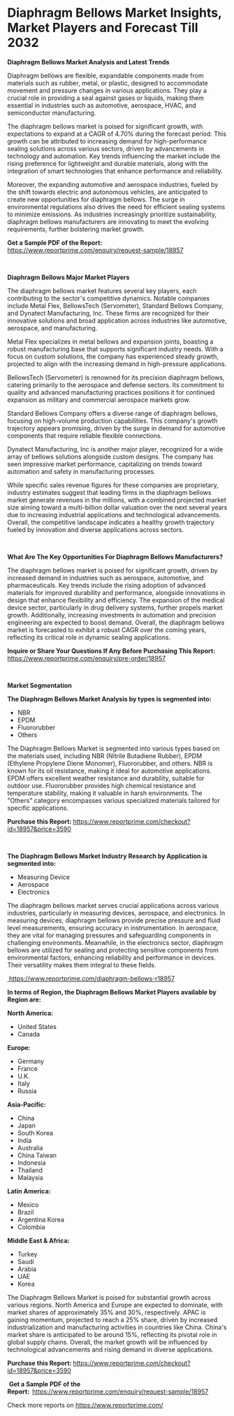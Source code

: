 <p><h1>Diaphragm Bellows Market Insights, Market Players and Forecast Till 2032</h1></p><p><strong>Diaphragm Bellows Market Analysis and Latest Trends</strong></p>
<p><p>Diaphragm bellows are flexible, expandable components made from materials such as rubber, metal, or plastic, designed to accommodate movement and pressure changes in various applications. They play a crucial role in providing a seal against gases or liquids, making them essential in industries such as automotive, aerospace, HVAC, and semiconductor manufacturing.</p><p>The diaphragm bellows market is poised for significant growth, with expectations to expand at a CAGR of 4.70% during the forecast period. This growth can be attributed to increasing demand for high-performance sealing solutions across various sectors, driven by advancements in technology and automation. Key trends influencing the market include the rising preference for lightweight and durable materials, along with the integration of smart technologies that enhance performance and reliability. </p><p>Moreover, the expanding automotive and aerospace industries, fueled by the shift towards electric and autonomous vehicles, are anticipated to create new opportunities for diaphragm bellows. The surge in environmental regulations also drives the need for efficient sealing systems to minimize emissions. As industries increasingly prioritize sustainability, diaphragm bellows manufacturers are innovating to meet the evolving requirements, further bolstering market growth.</p></p>
<p><strong>Get a Sample PDF of the Report:&nbsp;</strong> <a href="https://www.reportprime.com/enquiry/request-sample/18957?utm_campaign=3351&utm_medium=2&utm_source=Github&utm_content=ia&utm_term=19032025&utm_id=diaphragm-bellows">https://www.reportprime.com/enquiry/request-sample/18957</a></p>
<p>&nbsp;</p>
<p><strong>Diaphragm Bellows Major Market Players</strong></p>
<p><p>The diaphragm bellows market features several key players, each contributing to the sector's competitive dynamics. Notable companies include Metal Flex, BellowsTech (Servometer), Standard Bellows Company, and Dynatect Manufacturing, Inc. These firms are recognized for their innovative solutions and broad application across industries like automotive, aerospace, and manufacturing.</p><p>Metal Flex specializes in metal bellows and expansion joints, boasting a robust manufacturing base that supports significant industry needs. With a focus on custom solutions, the company has experienced steady growth, projected to align with the increasing demand in high-pressure applications.</p><p>BellowsTech (Servometer) is renowned for its precision diaphragm bellows, catering primarily to the aerospace and defense sectors. Its commitment to quality and advanced manufacturing practices positions it for continued expansion as military and commercial aerospace markets grow.</p><p>Standard Bellows Company offers a diverse range of diaphragm bellows, focusing on high-volume production capabilities. This company's growth trajectory appears promising, driven by the surge in demand for automotive components that require reliable flexible connections.</p><p>Dynatect Manufacturing, Inc is another major player, recognized for a wide array of bellows solutions alongside custom designs. The company has seen impressive market performance, capitalizing on trends toward automation and safety in manufacturing processes.</p><p>While specific sales revenue figures for these companies are proprietary, industry estimates suggest that leading firms in the diaphragm bellows market generate revenues in the millions, with a combined projected market size aiming toward a multi-billion dollar valuation over the next several years due to increasing industrial applications and technological advancements. Overall, the competitive landscape indicates a healthy growth trajectory fueled by innovation and diverse applications across sectors.</p></p>
<p>&nbsp;</p>
<p><strong>What Are The Key Opportunities For Diaphragm Bellows Manufacturers?</strong></p>
<p><p>The diaphragm bellows market is poised for significant growth, driven by increased demand in industries such as aerospace, automotive, and pharmaceuticals. Key trends include the rising adoption of advanced materials for improved durability and performance, alongside innovations in design that enhance flexibility and efficiency. The expansion of the medical device sector, particularly in drug delivery systems, further propels market growth. Additionally, increasing investments in automation and precision engineering are expected to boost demand. Overall, the diaphragm bellows market is forecasted to exhibit a robust CAGR over the coming years, reflecting its critical role in dynamic sealing applications.</p></p>
<p><strong>Inquire or Share Your Questions If Any Before Purchasing This Report:</strong> <a href="https://www.reportprime.com/enquiry/pre-order/18957?utm_campaign=3351&utm_medium=2&utm_source=Github&utm_content=ia&utm_term=19032025&utm_id=diaphragm-bellows">https://www.reportprime.com/enquiry/pre-order/18957</a></p>
<p>&nbsp;</p>
<p><strong>Market Segmentation</strong></p>
<p><strong>The Diaphragm Bellows Market Analysis by types is segmented into:</strong></p>
<p><ul><li>NBR</li><li>EPDM</li><li>Fluororubber</li><li>Others</li></ul></p>
<p><p>The Diaphragm Bellows Market is segmented into various types based on the materials used, including NBR (Nitrile Butadiene Rubber), EPDM (Ethylene Propylene Diene Monomer), Fluororubber, and others. NBR is known for its oil resistance, making it ideal for automotive applications. EPDM offers excellent weather resistance and durability, suitable for outdoor use. Fluororubber provides high chemical resistance and temperature stability, making it valuable in harsh environments. The "Others" category encompasses various specialized materials tailored for specific applications.</p></p>
<p><strong>Purchase this Report:&nbsp;</strong><a href="https://www.reportprime.com/checkout?id=18957&price=3590&utm_campaign=3351&utm_medium=2&utm_source=Github&utm_content=ia&utm_term=19032025&utm_id=diaphragm-bellows">https://www.reportprime.com/checkout?id=18957&price=3590</a></p>
<p>&nbsp;</p>
<p><strong>The Diaphragm Bellows Market Industry Research by Application is segmented into:</strong></p>
<p><ul><li>Measuring Device</li><li>Aerospace</li><li>Electronics</li></ul></p>
<p><p>The diaphragm bellows market serves crucial applications across various industries, particularly in measuring devices, aerospace, and electronics. In measuring devices, diaphragm bellows provide precise pressure and fluid level measurements, ensuring accuracy in instrumentation. In aerospace, they are vital for managing pressures and safeguarding components in challenging environments. Meanwhile, in the electronics sector, diaphragm bellows are utilized for sealing and protecting sensitive components from environmental factors, enhancing reliability and performance in devices. Their versatility makes them integral to these fields.</p></p>
<p><a href="https://www.reportprime.com/diaphragm-bellows-r18957?utm_campaign=3351&utm_medium=2&utm_source=Github&utm_content=ia&utm_term=19032025&utm_id=diaphragm-bellows">&nbsp;https://www.reportprime.com/diaphragm-bellows-r18957</a></p>
<p><strong>In terms of Region, the Diaphragm Bellows Market Players available by Region are:</strong></p>
<p>
    <p> <strong> North America: </strong>
        <ul>
            <li>United States</li>
            <li>Canada</li>
        </ul>
        </p> 
    <p> <strong> Europe: </strong>
        <ul>
            <li>Germany</li>
            <li>France</li>
            <li>U.K.</li>
            <li>Italy</li>
            <li>Russia</li>
        </ul>
        </p> 
    <p> <strong> Asia-Pacific: </strong>
        <ul>
            <li>China</li>
            <li>Japan</li>
            <li>South Korea</li>
            <li>India</li>
            <li>Australia</li>
            <li>China Taiwan</li>
            <li>Indonesia</li>
            <li>Thailand</li>
            <li>Malaysia</li>
        </ul>
        </p> 
    <p> <strong> Latin America: </strong>
        <ul>
            <li>Mexico</li>
            <li>Brazil</li>
            <li>Argentina Korea</li>
            <li>Colombia</li>
        </ul>
        </p> 
    <p> <strong> Middle East & Africa: </strong>
        <ul>
            <li>Turkey</li>
            <li>Saudi</li>
            <li>Arabia</li>
            <li>UAE</li>
            <li>Korea</li>
        </ul>
    </p>
    </p>
<p><p>The Diaphragm Bellows Market is poised for substantial growth across various regions. North America and Europe are expected to dominate, with market shares of approximately 35% and 30%, respectively. APAC is gaining momentum, projected to reach a 25% share, driven by increased industrialization and manufacturing activities in countries like China. China's market share is anticipated to be around 15%, reflecting its pivotal role in global supply chains. Overall, the market growth will be influenced by technological advancements and rising demand in diverse applications.</p></p>
<p><strong>Purchase this Report: </strong><a href="https://www.reportprime.com/checkout?id=18957&price=3590&utm_campaign=3351&utm_medium=2&utm_source=Github&utm_content=ia&utm_term=19032025&utm_id=diaphragm-bellows">https://www.reportprime.com/checkout?id=18957&price=3590</a></p>
<p>&nbsp;<strong>Get a Sample PDF of the Report:&nbsp;&nbsp;</strong><a href="https://www.reportprime.com/enquiry/request-sample/18957?utm_campaign=3351&utm_medium=2&utm_source=Github&utm_content=ia&utm_term=19032025&utm_id=diaphragm-bellows">https://www.reportprime.com/enquiry/request-sample/18957</a></p>
<p><strong></strong></p>
<p>Check more reports on <a href="https://www.reportprime.com/?utm_campaign=3351&utm_medium=2&utm_source=Github&utm_content=ia&utm_term=19032025&utm_id=diaphragm-bellows">https://www.reportprime.com/</a></p>